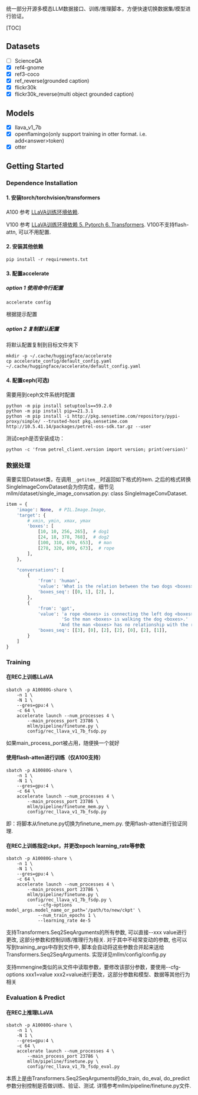 统一部分开源多模态LLM数据接口、训练/推理脚本，方便快速切换数据集/模型进行验证。

[TOC]

## Datasets

- [ ] ScienceQA
- [x] ref4-gnome
- [x] ref3-coco
- [x] ref_reverse(grounded caption)
- [x] flickr30k
- [x] flickr30k_reverse(multi object grounded caption)

## Models

- [x] llava_v1_7b
- [x] openflamingo(only support training in otter format. i.e. add\<answer>token)
- [x] otter

## Getting Started

### Dependence Installation

#### 1. 安装torch/torchvision/transformers

A100 参考 [LLaVA训练环境依赖](https://www.yuque.com/z_zhang/ab73nw/rwxn03tibq0kw15e). 

V100 参考 [LLaVA训练环境依赖 5. Pytorch 6. Transformers](https://www.yuque.com/z_zhang/ab73nw/rwxn03tibq0kw15e). V100不支持flash-attn, 可以不用配置.

#### 2. 安装其他依赖

```shell
pip install -r requirements.txt
```

#### 3. 配置accelerate

##### option 1 使用命令行配置

```shell
accelerate config
```

根据提示配置

##### option 2 复制默认配置

将默认配置复制到目标文件夹下

```shell
mkdir -p ~/.cache/huggingface/accelerate
cp accelerate_config/default_config.yaml ~/.cache/huggingface/accelerate/default_config.yaml
```

#### 4. 配置ceph(可选)

需要用到ceph文件系统时配置

```shell
python -m pip install setuptools==59.2.0
python -m pip install pip==21.3.1
python -m pip install -i http://pkg.sensetime.com/repository/pypi-proxy/simple/ --trusted-host pkg.sensetime.com http://10.5.41.14/packages/petrel-oss-sdk.tar.gz --user
```

测试ceph是否安装成功：

```shell
python -c 'from petrel_client.version import version; print(version)'
```

### 数据处理

需要实现Dataset类，在调用`__getitem__`时返回如下格式的item. 之后的格式转换SingleImageConvDataset会为你完成，细节见 mllm/dataset/single_image_convsation.py: class SingleImageConvDataset.

```python
item = {
    'image': None,  # PIL.Image.Image,
    'target': {
        # xmin, ymin, xmax, ymax
        'boxes': [
            [10, 10, 256, 265],  # dog1
            [24, 18, 378, 768],  # dog2
            [100, 310, 670, 653],  # man
            [278, 320, 809, 673],  # rope
        ],
    },

    "conversations": [
        {
            'from': 'human',
            'value': 'What is the relation between the two dogs <boxes> and the man <boxes> in the image <image> ?',
            'boxes_seq': [[0, 1], [2], ],
        },
        {
            'from': 'gpt',
            'value': 'a rope <boxes> is connecting the left dog <boxes> with the man <boxes>. '
                     'So the man <boxes> is walking the dog <boxes>.'
                    'And the man <boxes> has no relationship with the right dog <boxes>',
            'boxes_seq': [[3], [0], [2], [2], [0], [2], [1]],
        }
    ]
}
```

### Training

#### 在REC上训练LLaVA

```shell
sbatch -p A10080G-share \
    -n 1 \
    -N 1 \
    --gres=gpu:4 \
    -c 64 \
    accelerate launch --num_processes 4 \
        --main_process_port 23786 \
        mllm/pipeline/finetune.py \
        config/rec_llava_v1_7b_fsdp.py
```

如果main_process_port被占用，随便换一个就好

#### 使用flash-atten进行训练（仅A100支持）

```shell
sbatch -p A10080G-share \
    -n 1 \
    -N 1 \
    --gres=gpu:4 \
    -c 64 \
    accelerate launch --num_processes 4 \
        --main_process_port 23786 \
        mllm/pipeline/finetune_mem.py \
        config/rec_llava_v1_7b_fsdp.py
```

即：将脚本从finetune.py切换为finetune_mem.py. 使用flash-atten进行验证同理.

#### 在REC上训练指定ckpt，并更改epoch learning_rate等参数

```shell
sbatch -p A10080G-share \
    -n 1 \
    -N 1 \
    --gres=gpu:4 \
    -c 64 \
    accelerate launch --num_processes 4 \
        --main_process_port 23786 \
        mllm/pipeline/finetune.py \
        config/rec_llava_v1_7b_fsdp.py \
            --cfg-options model_args.model_name_or_path='/path/to/new/ckpt' \
            --num_train_epochs 1 \
            --learning_rate 4e-5
```

支持Transformers.Seq2SeqArguments的所有参数, 可以直接--xxx  value进行更改, 这部分参数和控制训练/推理行为相关. 对于其中不经常变动的参数, 也可以写到training_args中存到文件中, 脚本会自动将这些参数合并起来送给Transformers.Seq2SeqArguments. 实现详见mllm/config/config.py

支持mmengine类似的从文件中读取参数，要修改该部分参数，要使用--cfg-options xxx1=value xxx2=value进行更改，这部分参数和模型、数据等其他行为相关

### Evaluation & Predict

#### 在REC上推理LLaVA

```shell
sbatch -p A10080G-share \
    -n 1 \
    -N 1 \
    --gres=gpu:4 \
    -c 64 \
    accelerate launch --num_processes 4 \
        --main_process_port 23786 \
        mllm/pipeline/finetune.py \
        config/rec_llava_v1_7b_fsdp_eval.py
```

本质上是由Transformers.Seq2SeqArguments的do_train, do_eval, do_predict参数分别控制是否做训练、验证、测试. 详情参考mllm/pipeline/finetune.py文件.

